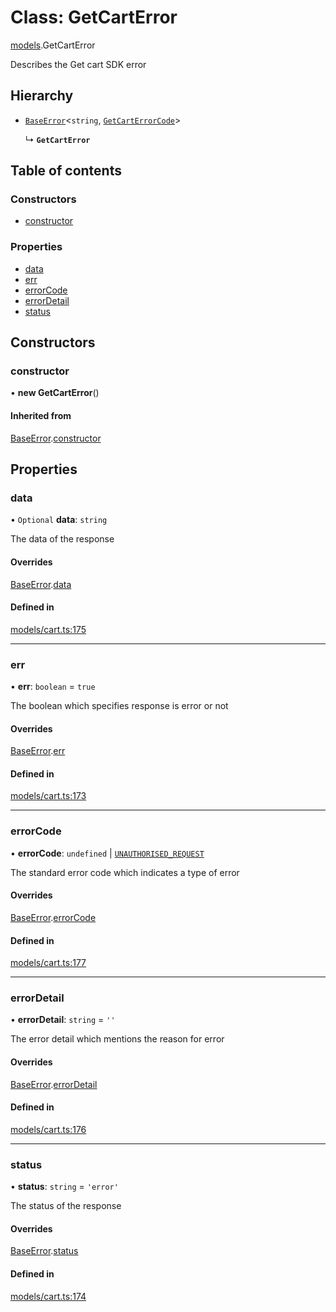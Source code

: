 # Class: GetCartError

[models](../wiki/models).GetCartError

Describes the Get cart SDK error

## Hierarchy

- [`BaseError`](../wiki/models.BaseError)<`string`, [`GetCartErrorCode`](../wiki/models.GetCartErrorCode)\>

  ↳ **`GetCartError`**

## Table of contents

### Constructors

- [constructor](../wiki/models.GetCartError#constructor)

### Properties

- [data](../wiki/models.GetCartError#data)
- [err](../wiki/models.GetCartError#err)
- [errorCode](../wiki/models.GetCartError#errorcode)
- [errorDetail](../wiki/models.GetCartError#errordetail)
- [status](../wiki/models.GetCartError#status)

## Constructors

### constructor

• **new GetCartError**()

#### Inherited from

[BaseError](../wiki/models.BaseError).[constructor](../wiki/models.BaseError#constructor)

## Properties

### data

• `Optional` **data**: `string`

The data of the response

#### Overrides

[BaseError](../wiki/models.BaseError).[data](../wiki/models.BaseError#data)

#### Defined in

[models/cart.ts:175](https://gitlab.com/baliganikhil/blackmirror-sdk/-/blob/349365c/src/models/cart.ts#L175)

___

### err

• **err**: `boolean` = `true`

The boolean which specifies response is error or not

#### Overrides

[BaseError](../wiki/models.BaseError).[err](../wiki/models.BaseError#err)

#### Defined in

[models/cart.ts:173](https://gitlab.com/baliganikhil/blackmirror-sdk/-/blob/349365c/src/models/cart.ts#L173)

___

### errorCode

• **errorCode**: `undefined` \| [`UNAUTHORISED_REQUEST`](../wiki/models.GetCartErrorCode#unauthorised_request)

The standard error code which indicates a type of error

#### Overrides

[BaseError](../wiki/models.BaseError).[errorCode](../wiki/models.BaseError#errorcode)

#### Defined in

[models/cart.ts:177](https://gitlab.com/baliganikhil/blackmirror-sdk/-/blob/349365c/src/models/cart.ts#L177)

___

### errorDetail

• **errorDetail**: `string` = `''`

The error detail which mentions the reason for error

#### Overrides

[BaseError](../wiki/models.BaseError).[errorDetail](../wiki/models.BaseError#errordetail)

#### Defined in

[models/cart.ts:176](https://gitlab.com/baliganikhil/blackmirror-sdk/-/blob/349365c/src/models/cart.ts#L176)

___

### status

• **status**: `string` = `'error'`

The status of the response

#### Overrides

[BaseError](../wiki/models.BaseError).[status](../wiki/models.BaseError#status)

#### Defined in

[models/cart.ts:174](https://gitlab.com/baliganikhil/blackmirror-sdk/-/blob/349365c/src/models/cart.ts#L174)
